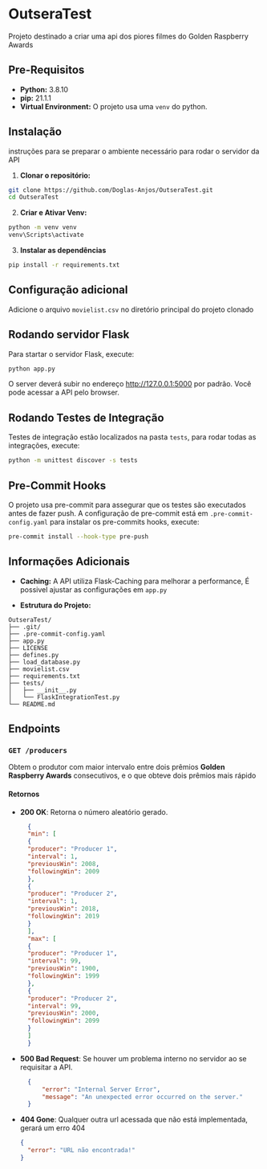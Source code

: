 # OutseraTest
Projeto destinado a criar uma api dos piores filmes do Golden Raspberry Awards

## Pre-Requisitos

- **Python:** 3.8.10  
- **pip:** 21.1.1  
- **Virtual Environment:** O projeto usa uma `venv` do python.

## Instalação
instruções para se preparar o ambiente necessário para rodar o servidor da API

1. **Clonar o repositório:**

```bash
git clone https://github.com/Doglas-Anjos/OutseraTest.git
cd OutseraTest
```

2. **Criar e Ativar Venv:**
```bash
python -m venv venv
venv\Scripts\activate
```

3. **Instalar as dependências**

```bash
pip install -r requirements.txt
```

## Configuração adicional
Adicione o arquivo `movielist.csv` no diretório principal do projeto clonado


## Rodando servidor Flask
Para startar o servidor Flask, execute:
```bash
python app.py
```
O server deverá subir no endereço http://127.0.0.1:5000 por padrão. Você pode acessar a API pelo browser.

## Rodando Testes de Integração
Testes de integração estão localizados na pasta `tests`, para rodar todas as integrações, execute:

```bash
python -m unittest discover -s tests
```

## Pre-Commit Hooks
O projeto usa pre-commit para assegurar que os testes são executados antes de fazer push. 
A configuração de pre-commit está em `.pre-commit-config.yaml`
para instalar os pre-commits hooks, execute:

```bash
pre-commit install --hook-type pre-push
```

## Informações Adicionais

- **Caching:** A API utiliza Flask-Caching para melhorar a performance, É possivel ajustar as configurações
em `app.py`

- **Estrutura do Projeto:**

````commandline
OutseraTest/
├── .git/
├── .pre-commit-config.yaml
├── app.py
├── LICENSE
├── defines.py
├── load_database.py
├── movielist.csv
├── requirements.txt
├── tests/
│   ├── __init__.py
│   └── FlaskIntegrationTest.py
└── README.md

````

## Endpoints

### `GET /producers`
Obtem o produtor com maior intervalo entre dois prêmios **Golden Raspberry Awards** consecutivos, e o que
obteve dois prêmios mais rápido


#### Retornos
- **200 OK**: Retorna o número aleatório gerado.
  ```json
    {
    "min": [
    {
    "producer": "Producer 1",
    "interval": 1,
    "previousWin": 2008,
    "followingWin": 2009
    },
    {
    "producer": "Producer 2",
    "interval": 1,
    "previousWin": 2018,
    "followingWin": 2019
    }
    ],
    "max": [
    {
    "producer": "Producer 1",
    "interval": 99,
    "previousWin": 1900,
    "followingWin": 1999
    },
    {
    "producer": "Producer 2",
    "interval": 99,
    "previousWin": 2000,
    "followingWin": 2099
    }
    ]
    }

- **500 Bad Request**: Se houver um problema interno no servidor ao se requisitar a API.
  ```json
    {
        "error": "Internal Server Error",
        "message": "An unexpected error occurred on the server."
    }
  
- **404 Gone**: Qualquer outra url acessada que não está implementada, gerará um erro 404
  ```json
  {
    "error": "URL não encontrada!"
  }
